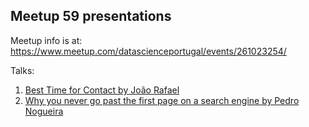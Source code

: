 ## Meetup 59 presentations

Meetup info is at: https://www.meetup.com/datascienceportugal/events/261023254/

Talks:

1. [Best Time for Contact by João Rafael](https://github.com/DataSciencePortugal/Meetups/blob/master/2019/20190627-DSPT%2359/talks/JR_dspt59.pdf)
2. [Why you never go past the first page on a search engine by Pedro Nogueira](https://github.com/DataSciencePortugal/Meetups/blob/master/2019/20190627-DSPT%2359/talks/PN_dspt59.pdf)

